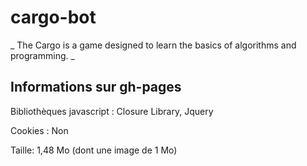 # cargo-bot

_
The Cargo is a game designed to learn the basics of algorithms and programming. 
_

## Informations sur gh-pages

Bibliothèques javascript : Closure Library, Jquery

Cookies : Non

Taille: 1,48 Mo (dont une image de 1 Mo)
